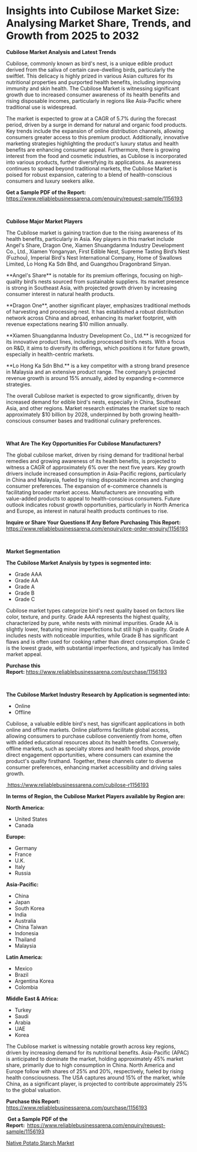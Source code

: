 <p><h1>Insights into Cubilose Market Size: Analysing Market Share, Trends, and Growth from 2025 to 2032</h1></p><p><strong>Cubilose Market Analysis and Latest Trends</strong></p>
<p><p>Cubilose, commonly known as bird's nest, is a unique edible product derived from the saliva of certain cave-dwelling birds, particularly the swiftlet. This delicacy is highly prized in various Asian cultures for its nutritional properties and purported health benefits, including improving immunity and skin health. The Cubilose Market is witnessing significant growth due to increased consumer awareness of its health benefits and rising disposable incomes, particularly in regions like Asia-Pacific where traditional use is widespread.</p><p>The market is expected to grow at a CAGR of 5.7% during the forecast period, driven by a surge in demand for natural and organic food products. Key trends include the expansion of online distribution channels, allowing consumers greater access to this premium product. Additionally, innovative marketing strategies highlighting the product's luxury status and health benefits are enhancing consumer appeal. Furthermore, there is growing interest from the food and cosmetic industries, as Cubilose is incorporated into various products, further diversifying its applications. As awareness continues to spread beyond traditional markets, the Cubilose Market is poised for robust expansion, catering to a blend of health-conscious consumers and luxury seekers alike.</p></p>
<p><strong>Get a Sample PDF of the Report:&nbsp;</strong> <a href="https://www.reliablebusinessarena.com/enquiry/request-sample/1156193?utm_campaign=2114&utm_medium=2&utm_source=Github&utm_content=ia&utm_term=14022025&utm_id=cubilose">https://www.reliablebusinessarena.com/enquiry/request-sample/1156193</a></p>
<p>&nbsp;</p>
<p><strong>Cubilose Major Market Players</strong></p>
<p><p>The Cubilose market is gaining traction due to the rising awareness of its health benefits, particularly in Asia. Key players in this market include Angel's Share, Dragon One, Xiamen Shuangdanma Industry Development Co., Ltd., Xiamen Yonganyan, First Edible Nest, Supreme Tasting Bird’s Nest (Fuzhou), Imperial Bird's Nest International Company, Home of Swallows Limited, Lo Hong Ka Sdn Bhd, and Guangzhou Dragonbrand Sinyan.</p><p>**Angel's Share** is notable for its premium offerings, focusing on high-quality bird’s nests sourced from sustainable suppliers. Its market presence is strong in Southeast Asia, with projected growth driven by increasing consumer interest in natural health products.</p><p>**Dragon One**, another significant player, emphasizes traditional methods of harvesting and processing nest. It has established a robust distribution network across China and abroad, enhancing its market footprint, with revenue expectations nearing $10 million annually.</p><p>**Xiamen Shuangdanma Industry Development Co., Ltd.** is recognized for its innovative product lines, including processed bird’s nests. With a focus on R&D, it aims to diversify its offerings, which positions it for future growth, especially in health-centric markets.</p><p>**Lo Hong Ka Sdn Bhd.** is a key competitor with a strong brand presence in Malaysia and an extensive product range. The company’s projected revenue growth is around 15% annually, aided by expanding e-commerce strategies.</p><p>The overall Cubilose market is expected to grow significantly, driven by increased demand for edible bird's nests, especially in China, Southeast Asia, and other regions. Market research estimates the market size to reach approximately $10 billion by 2028, underpinned by both growing health-conscious consumer bases and traditional culinary preferences.</p></p>
<p>&nbsp;</p>
<p><strong>What Are The Key Opportunities For Cubilose Manufacturers?</strong></p>
<p><p>The global cubilose market, driven by rising demand for traditional herbal remedies and growing awareness of its health benefits, is projected to witness a CAGR of approximately 6% over the next five years. Key growth drivers include increased consumption in Asia-Pacific regions, particularly in China and Malaysia, fueled by rising disposable incomes and changing consumer preferences. The expansion of e-commerce channels is facilitating broader market access. Manufacturers are innovating with value-added products to appeal to health-conscious consumers. Future outlook indicates robust growth opportunities, particularly in North America and Europe, as interest in natural health products continues to rise.</p></p>
<p><strong>Inquire or Share Your Questions If Any Before Purchasing This Report:</strong> <a href="https://www.reliablebusinessarena.com/enquiry/pre-order-enquiry/1156193?utm_campaign=2114&utm_medium=2&utm_source=Github&utm_content=ia&utm_term=14022025&utm_id=cubilose">https://www.reliablebusinessarena.com/enquiry/pre-order-enquiry/1156193</a></p>
<p>&nbsp;</p>
<p><strong>Market Segmentation</strong></p>
<p><strong>The Cubilose Market Analysis by types is segmented into:</strong></p>
<p><ul><li>Grade AAA</li><li>Grade AA</li><li>Grade A</li><li>Grade B</li><li>Grade C</li></ul></p>
<p><p>Cubilose market types categorize bird's nest quality based on factors like color, texture, and purity. Grade AAA represents the highest quality, characterized by pure, white nests with minimal impurities. Grade AA is slightly lower, featuring minor imperfections but still high in quality. Grade A includes nests with noticeable impurities, while Grade B has significant flaws and is often used for cooking rather than direct consumption. Grade C is the lowest grade, with substantial imperfections, and typically has limited market appeal.</p></p>
<p><strong>Purchase this Report:&nbsp;</strong><a href="https://www.reliablebusinessarena.com/purchase/1156193?utm_campaign=2114&utm_medium=2&utm_source=Github&utm_content=ia&utm_term=14022025&utm_id=cubilose">https://www.reliablebusinessarena.com/purchase/1156193</a></p>
<p>&nbsp;</p>
<p><strong>The Cubilose Market Industry Research by Application is segmented into:</strong></p>
<p><ul><li>Online</li><li>Offline</li></ul></p>
<p><p>Cubilose, a valuable edible bird's nest, has significant applications in both online and offline markets. Online platforms facilitate global access, allowing consumers to purchase cubilose conveniently from home, often with added educational resources about its health benefits. Conversely, offline markets, such as specialty stores and health food shops, provide direct engagement opportunities, where consumers can examine the product's quality firsthand. Together, these channels cater to diverse consumer preferences, enhancing market accessibility and driving sales growth.</p></p>
<p><a href="https://www.reliablebusinessarena.com/cubilose-r1156193?utm_campaign=2114&utm_medium=2&utm_source=Github&utm_content=ia&utm_term=14022025&utm_id=cubilose">&nbsp;https://www.reliablebusinessarena.com/cubilose-r1156193</a></p>
<p><strong>In terms of Region, the Cubilose Market Players available by Region are:</strong></p>
<p>
    <p> <strong> North America: </strong>
        <ul>
            <li>United States</li>
            <li>Canada</li>
        </ul>
        </p> 
    <p> <strong> Europe: </strong>
        <ul>
            <li>Germany</li>
            <li>France</li>
            <li>U.K.</li>
            <li>Italy</li>
            <li>Russia</li>
        </ul>
        </p> 
    <p> <strong> Asia-Pacific: </strong>
        <ul>
            <li>China</li>
            <li>Japan</li>
            <li>South Korea</li>
            <li>India</li>
            <li>Australia</li>
            <li>China Taiwan</li>
            <li>Indonesia</li>
            <li>Thailand</li>
            <li>Malaysia</li>
        </ul>
        </p> 
    <p> <strong> Latin America: </strong>
        <ul>
            <li>Mexico</li>
            <li>Brazil</li>
            <li>Argentina Korea</li>
            <li>Colombia</li>
        </ul>
        </p> 
    <p> <strong> Middle East & Africa: </strong>
        <ul>
            <li>Turkey</li>
            <li>Saudi</li>
            <li>Arabia</li>
            <li>UAE</li>
            <li>Korea</li>
        </ul>
    </p>
    </p>
<p><p>The Cubilose market is witnessing notable growth across key regions, driven by increasing demand for its nutritional benefits. Asia-Pacific (APAC) is anticipated to dominate the market, holding approximately 45% market share, primarily due to high consumption in China. North America and Europe follow with shares of 25% and 20%, respectively, fueled by rising health consciousness. The USA captures around 15% of the market, while China, as a significant player, is projected to contribute approximately 25% to the global valuation.</p></p>
<p><strong>Purchase this Report: </strong><a href="https://www.reliablebusinessarena.com/purchase/1156193?utm_campaign=2114&utm_medium=2&utm_source=Github&utm_content=ia&utm_term=14022025&utm_id=cubilose">https://www.reliablebusinessarena.com/purchase/1156193</a></p>
<p>&nbsp;<strong>Get a Sample PDF of the Report:&nbsp;&nbsp;</strong><a href="https://www.reliablebusinessarena.com/enquiry/request-sample/1156193?utm_campaign=2114&utm_medium=2&utm_source=Github&utm_content=ia&utm_term=14022025&utm_id=cubilose">https://www.reliablebusinessarena.com/enquiry/request-sample/1156193</a></p>
<p><strong></strong></p>
<p><p><a href="https://github.com/tamvrosiya/Market-Research-Report-List-6/blob/main/native-potato-starch-market.md?utm_campaign=2114&utm_medium=2&utm_source=Github&utm_content=ia&utm_term=14022025&utm_id=cubilose">Native Potato Starch Market</a></p></p>